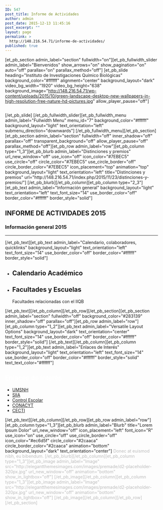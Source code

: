 ```yaml
---
ID: 547
post_title: Informe de Actividades
author: admin
post_date: 2015-12-13 11:45:16
post_excerpt: ""
layout: page
permalink: >
  http://148.216.54.71/informe-de-actividades/
published: true
---
```

[et_pb_section admin_label="section" fullwidth="on"][et_pb_fullwidth_slider admin_label="Bienvenidos" show_arrows="on" show_pagination="on" auto="off" parallax="on" parallax_method="off"] [et_pb_slide heading="Instituto de Investigaciones Químico Biológicas" background_color="#ffffff" alignment="center" background_layout="dark" video_bg_width="1920" video_bg_height="638" background_image="http://148.216.54.71/wp-content/uploads/2015/10/green-landscape-desktop-new-wallpapers-in-high-resolution-free-nature-hd-pictures.jpg" allow_player_pause="off"]
<h2></h2>
[/et_pb_slide] [/et_pb_fullwidth_slider][et_pb_fullwidth_menu admin_label="Fullwidth Menu" menu_id="7" background_color="#ffffff" background_layout="light" text_orientation="left" submenu_direction="downwards"] [/et_pb_fullwidth_menu][/et_pb_section][et_pb_section admin_label="section" fullwidth="off" inner_shadow="off" parallax="off" transparent_background="off" allow_player_pause="off" parallax_method="off"][et_pb_row admin_label="row"][et_pb_column type="1_3"][et_pb_blurb admin_label="Distinciones y premios" url_new_window="off" use_icon="off" icon_color="#7EBEC5" use_circle="off" circle_color="#7EBEC5" use_circle_border="off" circle_border_color="#7EBEC5" icon_placement="top" animation="top" background_layout="light" text_orientation="left" title="Distinciones y premios" url="http://148.216.54.71/index.php/2015/11/23/distinciones-y-premios/"] [/et_pb_blurb][/et_pb_column][et_pb_column type="2_3"][et_pb_text admin_label="Información general" background_layout="light" text_orientation="left" text_font_size="14" use_border_color="off" border_color="#ffffff" border_style="solid"]
<div class="span6 span12-tablet">
<h2>INFORME DE ACTIVIDADES 2015</h2>
<h3>Información general 2015</h3>
</div>

<hr class="hidden-desktop" />

<div class="span6 span12-tablet"></div>
[/et_pb_text][et_pb_text admin_label="Calendario, colaboradores, quicklinks" background_layout="light" text_orientation="left" text_font_size="14" use_border_color="off" border_color="#ffffff" border_style="solid"]
<div class="span6 span12-tablet">
<div class="margin-small">
<ul>
	<li>
<h2>Calendario Académico</h2>
</li>
	<li>
<h2>Facultades y Escuelas</h2>
Facultades relacionadas con el IIQB</li>
</ul>
</div>
</div>
[/et_pb_text][/et_pb_column][/et_pb_row][/et_pb_section][et_pb_section admin_label="section" fullwidth="off" background_color="#283139" inner_shadow="off" parallax="off"][et_pb_row admin_label="row"][et_pb_column type="1_2"][et_pb_text admin_label="Versatile Layout Options" background_layout="dark" text_orientation="center" text_font_size="14" use_border_color="off" border_color="#ffffff" border_style="solid"] [/et_pb_text][/et_pb_column][et_pb_column type="1_2"][et_pb_text admin_label="Enlaces de Interés" background_layout="light" text_orientation="left" text_font_size="14" use_border_color="off" border_color="#ffffff" border_style="solid" text_text_color="#ffffff"]
<h2 class="menu-sidenav"><span style="color: #ffffff;">Enlaces de Interés</span></h2>
<ul>
	<li><a href="http://www.umich.mx/">UMSNH</a></li>
	<li><a href="http://www.siia.umich.mx/">SIIA</a></li>
	<li><a href="http://www.dce.umich.mx/site/">Control Escolar</a></li>
	<li><a href="http://www.conacyt.mx/">CONACYT</a></li>
	<li><a href="http://cecti.michoacan.gob.mx/">CECTI</a></li>
</ul>
[/et_pb_text][/et_pb_column][/et_pb_row][et_pb_row admin_label="row"][et_pb_column type="1_3"][et_pb_blurb admin_label="Blurb" title="Lorem Ipsum Dolor" url_new_window="off" icon_placement="left" font_icon="R" use_icon="on" use_circle="off" use_circle_border="off" icon_color="#ec6d5f" circle_color="#2caaca" circle_border_color="#2caaca" animation="bottom" background_layout="dark" text_orientation="center"] <span style="color: #bbbbbb;">Donec at euismod nibh, eu bibendum. [/et_pb_blurb][/et_pb_column][et_pb_column type="1_3"][et_pb_image admin_label="Image" src="http://elegantthemesimages.com/images/premade/d2-placeholder-320px.jpg" url_new_window="off" animation="bottom" show_in_lightbox="off"] [/et_pb_image][/et_pb_column][et_pb_column type="1_3"][et_pb_image admin_label="Image" src="http://elegantthemesimages.com/images/premade/d2-placeholder-320px.jpg" url_new_window="off" animation="bottom" show_in_lightbox="off"] [/et_pb_image][/et_pb_column][/et_pb_row][/et_pb_section]</span>